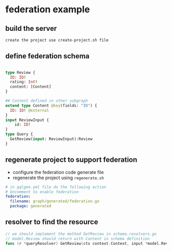 # federation example

## build the server

```sh
create the project use create-project.sh file 
```

## define federation schema

```graphql

type Review {
  ID: ID!
  rating: Int!
  content: [Content] 
}

## Content defined in other subgraph
extend type Content @key(fields: "ID") {
  ID: ID! @external
}
input ReviewInput {
    id: ID!
}
type Query {
  GetReview(input: ReviewInput):Review
}
```

## regenerate project to support federation

- configure the federation code generate file
- regenerate the project using `regenerate.sh`

```yml
# in gqlgen.yml file do the following action
# Uncomment to enable federation
federation:
  filename: graph/generated/federation.go
  package: generated

```

## resolver to find the resource

```go
// we should implement the method GetReview in schema.resolvers.go
// model.Review should return with Content in schema definition
func (r *queryResolver) GetReview(ctx context.Context, input *model.ReviewInput) (*model.Review, error) 
```